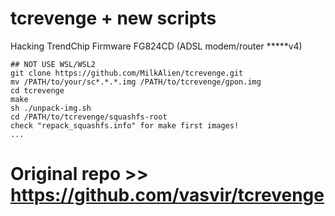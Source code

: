 # tcrevenge + new scripts
Hacking TrendChip Firmware FG824CD (ADSL modem/router *****v4)

```
## NOT USE WSL/WSL2
git clone https://github.com/MilkAlien/tcrevenge.git
mv /PATH/to/your/sc*.*.*.img /PATH/to/tcrevenge/gpon.img
cd tcrevenge
make
sh ./unpack-img.sh
cd /PATH/to/tcrevenge/squashfs-root
check "repack_squashfs.info" for make first images!
...
```

# Original repo >> https://github.com/vasvir/tcrevenge
